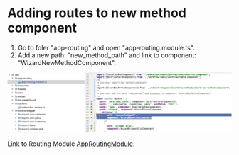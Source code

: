 # Adding routes to new method component       

1. Go to foler "app-routing" and open "app-routing.module.ts".        
2. Add a new path: "new_method_path" and link to component: "WizardNewMethodComponent".       
  
![Screenshot](../../screenshots/steps/add-routes.png)      
  

Link to Routing Module [AppRoutingModule](../../modules/AppRoutingModule.html).      
